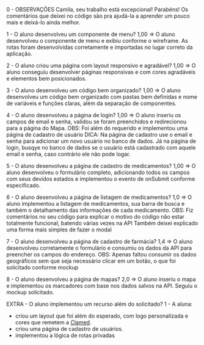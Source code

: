 0 - OBSERVAÇÕES
Camila, seu trabalho está excepcional! Parabéns!
Os comentários que deixei no código são pra ajudá-la a aprender um pouco mais e deixá-lo ainda melhor.

1 - O aluno desenvolveu um componente de menu?
1,00 => O aluno desenvolveu o componente de menu e exibiu conforme o wireframe. As rotas foram desenvolvidas corretamente e importadas no lugar correto da aplicação.

2 - O aluno criou uma página com layout responsivo e agradável?
1,00 => O aluno conseguiu desenvolver páginas  responsivas e com cores agradáveis e elementos bem posicionados.

3 - O aluno desenvolveu um código bem organizado?
1,00 => O aluno desenvolveu um código bem organizado com pastas bem definidas e nome de variáveis e funções claras, além da separação de componentes.

4 - O aluno desenvolveu a página de login?
1,00 => O aluno inseriu os campos de email e senha, validou se foram preenchidos e redirecionou para a página do Mapa.
OBS: Foi além do requerido e implementou uma página de cadastro de usuário
DICA: Na página de cadastro use o email e senha para adicionar um novo usuário no banco de dados. Já na página de login, busqye no banco de dados se o usuário está cadastrado com aquele email e senha, caso contrário ele não pode logar.

5 - O aluno desenvolveu a página de cadastro de medicamentos?
1,00 => O aluno desenvolveu o formulário completo, adicionando todos os campos com seus devidos estados e implementou o evento de onSubmit conforme especificado.

6 - O aluno desenvolveu a página de listagem de medicamentos?
1,0 => O aluno implementou a listagem de medicamentos, sua barra de busca e também o detalhamento das informações de cada medicamento.
OBS: Fiz comentários no seu código para explicar o motivo do código não estar totalmente funcional, batendo várias vezes na API
Também deixei explicado uma forma mais simples de fazer o modal

7 - O aluno desenvolveu a página de cadastro de farmácia?
1,4 => O aluno desenvolveu corretamente o formulário e consumiu os dados da API para preencher os campos do endereço.
OBS: Apenas faltou consumir os dados geográficos sem que seja necessário clicar em um botão, o que foi solicitado conforme mockup

8 - O aluno desenvolveu a página de mapas? 
2,0 => O aluno inseriu o mapa e implementou os marcadores com base nos dados salvos na API. Seguiu o mockup solicitado.


EXTRA - O aluno implementou um recurso além do solicitado?
1 - A aluna:
- criou um layout que foi além do esperado, com logo personalizada e cores que remetem a [Clamed](https://www.clamed.com.br/pt/).
- criou uma página de cadastro de usuários.
- implementou a lógica de rotas privadas
